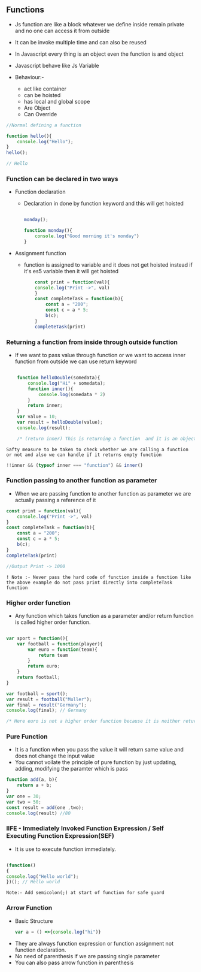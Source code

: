 ## Functions 

* Js function are like a block whatever we define inside remain private and no one can access it from outside
* It can be invoke multiple time and can also be reused
* In Javascript every thing is an object even the function is and object
* Javascript behave like Js Variable
* Behaviour:- 

    * act like container
    * can be hoisted
    * has local and global scope
    * Are Object
    * Can Override

```javascript
//Normal defining a function

function hello(){
    console.log("Hello");
}
hello(); 

// Hello
```


### Function can be declared in two ways

* Function declaration

    - Declaration in done by function keyword and this will get hoisted

        ```js
    
        monday();

        function monday(){
            console.log("Good morning it's monday")
        }
        ```

* Assignment function

    - function is assigned to variable and it does not get hoisted instead if it's es5 variable then it will get hoisted
    
        ```js
            const print = function(val){
            console.log("Print ->", val)
            }
            const completeTask = function(b){
                const a = "200";
                const c = a * 5;
                b(c);
            }
            completeTask(print)
        ```
### Returning  a function from inside through outside function

* If we want to pass value through function or we want to access inner function from outside we can use return keyword

```Javascript

    function helloDouble(somedata){
        console.log("Hi" + somedata);
        function inner(){
            console.log(somedata * 2)
        }
        return inner;
    }
    var value = 10;
    var result = helloDouble(value);
    console.log(result);

    /* (return inner) This is returning a function  and it is an object means it is a pass by reference means it is not returning a function it is returning reference where the function is defined*/
```

`Safty measure to be taken to check whether we are calling a function or not and also we can handle if it returns empty function`

```javascript
!!inner && (typeof inner === "function") && inner()
```

### Function passing to another function as parameter

* When we are passing function to another function as parameter we are actually passing a reference of it

```js
const print = function(val){
    console.log("Print ->", val)
}
const completeTask = function(b){
    const a = "200";
    const c = a * 5;
    b(c);
}
completeTask(print)

//Output Print -> 1000
```

`! Note :- Never pass the hard code of function inside a function like the above example do not pass print directly into completeTask function `

### Higher order function

* Any function which takes function as a parameter and/or return function is called higher order function.

```js

var sport = function(){
    var football = function(player){
        var euro = function(team){
            return team
        }
        return euro;
    }
    return football;
}

var football = sport();
var result = football("Muller");
var final = result("Germany");
console.log(final); // Germany

/* Here euro is not a higher order function because it is neither returning function nor taking function as parameter*/
```

### Pure Function

* It is a function when you pass the value it will return same value and does not change the input value
* You cannot voilate the principle of pure function by just updating, adding, modifying the paramter which is pass

```js
function add(a, b){
    return a + b;
}
var one = 30;
var two = 50;
const result = add(one ,two);
console.log(result) //80
```

### IIFE - Immediately Invoked Function Expression / Self Executing Function Expression(SEF)

* It is use to execute function immediately. 
```js

(function()
{
console.log("Hello world");
})(); // Hello world
```
`Note:- Add semicolon(;) at start of function for safe guard`

### Arrow Function

* Basic Structure 
    ```js 
    var a = () =>{console.log("hi")}
    ```
* They are always function expression or function assignment not function declaration.
* No need of parenthesis if we are passing single parameter
* You can also pass arrow function in parenthesis 